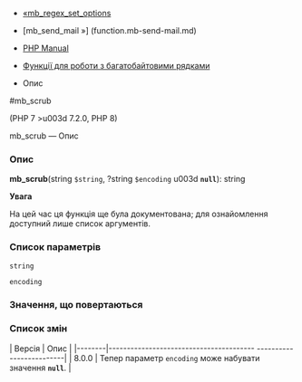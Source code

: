 - [«mb_regex_set_options](function.mb-regex-set-options.md)
- [mb_send_mail »] (function.mb-send-mail.md)

- [PHP Manual](index.md)
- [Функції для роботи з багатобайтовими рядками](ref.mbstring.md)
- Опис

#mb_scrub

(PHP 7 \>u003d 7.2.0, PHP 8)

mb_scrub — Опис

### Опис

**mb_scrub**(string `$string`, ?string `$encoding` u003d **`null`**): string

**Увага**

На цей час ця функція ще була документована; для
ознайомлення доступний лише список аргументів.

### Список параметрів

`string`

`encoding`

### Значення, що повертаються

### Список змін

| Версія | Опис |
|--------|---------------------------------------- -------------------------|
| 8.0.0 | Тепер параметр `encoding` може набувати значення **`null`**. |
